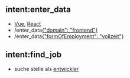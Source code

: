 ## intent:enter_data
- [Vue](technology), [React](technology)
- /enter_data[{"domain": "frontend"}](domain:frontend)
- /enter_data[{"formOfEmployment": "vollzeit"}](formOfEmployment:vollzeit)

## intent:find_job
- suche stelle als [entwickler](jobTask:entwickeln)
